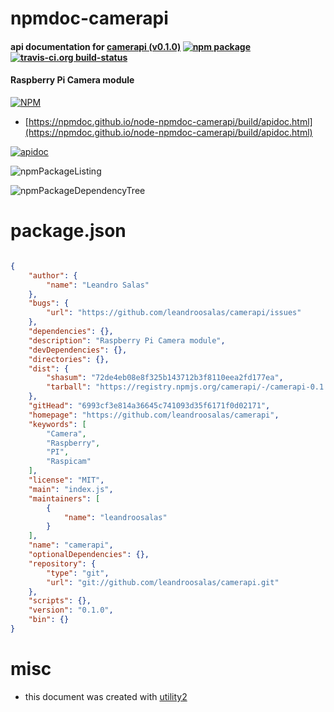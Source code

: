 # npmdoc-camerapi

#### api documentation for  [camerapi (v0.1.0)](https://github.com/leandroosalas/camerapi)  [![npm package](https://img.shields.io/npm/v/npmdoc-camerapi.svg?style=flat-square)](https://www.npmjs.org/package/npmdoc-camerapi) [![travis-ci.org build-status](https://api.travis-ci.org/npmdoc/node-npmdoc-camerapi.svg)](https://travis-ci.org/npmdoc/node-npmdoc-camerapi)

#### Raspberry Pi Camera module

[![NPM](https://nodei.co/npm/camerapi.png?downloads=true&downloadRank=true&stars=true)](https://www.npmjs.com/package/camerapi)

- [https://npmdoc.github.io/node-npmdoc-camerapi/build/apidoc.html](https://npmdoc.github.io/node-npmdoc-camerapi/build/apidoc.html)

[![apidoc](https://npmdoc.github.io/node-npmdoc-camerapi/build/screenCapture.buildCi.browser.%252Ftmp%252Fbuild%252Fapidoc.html.png)](https://npmdoc.github.io/node-npmdoc-camerapi/build/apidoc.html)

![npmPackageListing](https://npmdoc.github.io/node-npmdoc-camerapi/build/screenCapture.npmPackageListing.svg)

![npmPackageDependencyTree](https://npmdoc.github.io/node-npmdoc-camerapi/build/screenCapture.npmPackageDependencyTree.svg)



# package.json

```json

{
    "author": {
        "name": "Leandro Salas"
    },
    "bugs": {
        "url": "https://github.com/leandroosalas/camerapi/issues"
    },
    "dependencies": {},
    "description": "Raspberry Pi Camera module",
    "devDependencies": {},
    "directories": {},
    "dist": {
        "shasum": "72de4eb08e8f325b143712b3f8110eea2fd177ea",
        "tarball": "https://registry.npmjs.org/camerapi/-/camerapi-0.1.0.tgz"
    },
    "gitHead": "6993cf3e814a36645c741093d35f6171f0d02171",
    "homepage": "https://github.com/leandroosalas/camerapi",
    "keywords": [
        "Camera",
        "Raspberry",
        "PI",
        "Raspicam"
    ],
    "license": "MIT",
    "main": "index.js",
    "maintainers": [
        {
            "name": "leandroosalas"
        }
    ],
    "name": "camerapi",
    "optionalDependencies": {},
    "repository": {
        "type": "git",
        "url": "git://github.com/leandroosalas/camerapi.git"
    },
    "scripts": {},
    "version": "0.1.0",
    "bin": {}
}
```



# misc
- this document was created with [utility2](https://github.com/kaizhu256/node-utility2)
